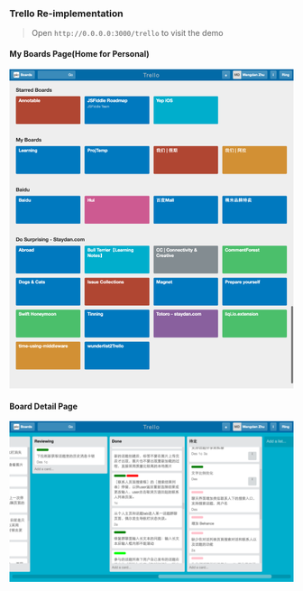 ### Trello Re-implementation

> Open `http://0.0.0.0:3000/trello` to visit the demo

#### My Boards Page(Home for Personal)

<img width="680px" src="previews/trello/myboards.png">

#### Board Detail Page

<img width="680px" src="previews/trello/board_detail.png">
